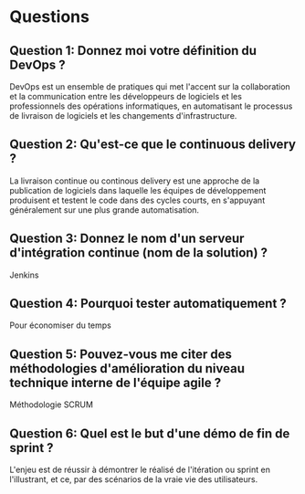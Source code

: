 # Questions

## Question 1: Donnez moi votre définition du DevOps ?
DevOps est un ensemble de pratiques qui met l'accent sur la collaboration et la communication entre les développeurs de logiciels et les professionnels des opérations informatiques, en automatisant le processus de livraison de logiciels et les changements d'infrastructure.

## Question 2: Qu'est-ce que le continuous delivery ?
La livraison continue ou continous delivery est une approche de la publication de logiciels dans laquelle les équipes de développement produisent et testent le code dans des cycles courts, en s'appuyant généralement sur une plus grande automatisation.

## Question 3: Donnez le nom d'un serveur d'intégration continue (nom de la solution) ?
Jenkins

## Question 4: Pourquoi tester automatiquement ?
Pour économiser du temps

## Question 5: Pouvez-vous me citer des méthodologies d'amélioration du niveau technique interne de l'équipe agile ?
Méthodologie SCRUM

## Question 6: Quel est le but d'une démo de fin de sprint ?
L'enjeu est de réussir à démontrer le réalisé de l'itération ou sprint en l'illustrant, et ce, par des scénarios de la vraie vie des utilisateurs.
